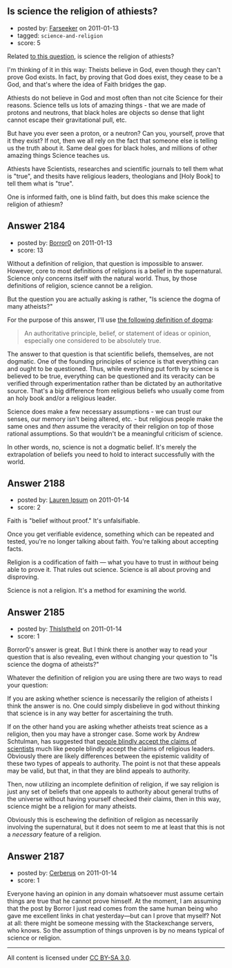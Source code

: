 ## Is science the religion of athiests?

- posted by: [Farseeker](https://stackexchange.com/users/-1/712-farseeker) on 2011-01-13
- tagged: `science-and-religion`
- score: 5

Related [to this question][1], is science the religion of athiests?

I'm thinking of it in this way: Theists believe in God, even though they can't prove God exists. In fact, by proving that God does exist, they cease to be a God, and that's where the idea of Faith bridges the gap.

Athiests do not believe in God and most often than not cite Science for their reasons. Science tells us lots of amazing things - that we are made of protons and neutrons, that black holes are objects so dense that light cannot escape their gravitational pull, etc.

But have you ever seen a proton, or a neutron? Can you, yourself, prove that it they exist? If not, then we all rely on the fact that someone else is telling us the truth about it. Same deal goes for black holes, and millions of other amazing things Science teaches us.

Athiests have Scientists, researches and scientific journals to tell them what is "true", and thesits have religious leaders, theologians and [Holy Book] to tell them what is "true". 

One is informed faith, one is blind faith, but does this make science the religion of athiesm?


  [1]: http://atheism.stackexchange.com/questions/831/could-atheism-exist-in-a-sustainable-way-without-science


## Answer 2184

- posted by: [Borror0](https://stackexchange.com/users/-1/484-borror0) on 2011-01-13
- score: 13

<p>Without a definition of religion, that question is impossible to answer. However, core to most definitions of religions is a belief in the supernatural. Science only concerns itself with the natural world. Thus, by those definitions of religion, science cannot be a religion.</p>

<p>But the question you are actually asking is rather, "Is science the dogma of many atheists?"</p>

<p>For the purpose of this answer, I'll use <a href="http://www.thefreedictionary.com/dogma?p" rel="nofollow">the following definition of dogma</a>:</p>

<blockquote>
  <p>An authoritative principle, belief, or statement of ideas or opinion, especially one considered to be absolutely true.</p>
</blockquote>

<p>The answer to that question is that scientific beliefs, themselves, are not dogmatic. One of the founding principles of science is that everything can and ought to be questioned. Thus, while everything put forth by science is believed to be true, everything can be questioned and its veracity can be verified through experimentation rather than be dictated by an authoritative source. That's a big difference from religious beliefs who usually come from an holy book and/or a religious leader.</p>

<p>Science does make a few necessary assumptions - we can trust our senses, our memory isn't being altered,  etc. - but religious people make the same ones and <em>then</em> assume the veracity of their religion on top of those rational assumptions. So that wouldn't be a meaningful criticism of science.</p>

<p>In other words, no, science is not a dogmatic belief. It's merely the extrapolation of beliefs you need to hold to interact successfully with the world. </p>



## Answer 2188

- posted by: [Lauren Ipsum](https://stackexchange.com/users/-1/71-lauren-ipsum) on 2011-01-14
- score: 2

Faith is "belief without proof." It's unfalsifiable.

Once you get verifiable evidence, something which can be repeated and tested, you're no longer talking about faith. You're talking about accepting facts. 

Religion is a codification of faith &mdash; what you have to trust in <i>without</i> being able to prove it. That rules out science. Science is all about proving and disproving. 

Science is not a religion. It's a method for examining the world. 


## Answer 2185

- posted by: [ThisIstheId](https://stackexchange.com/users/-1/404-thisistheid) on 2011-01-14
- score: 1

<p>Borror0's answer is great. But I think there is another way to read your question that is also revealing, even without changing your question to "Is science the dogma of atheists?"</p>

<p>Whatever the definition of religion you are using there are two ways to read your question:</p>

<p>If you are asking whether science is necessarily the religion of atheists I think the answer is no. One could simply disbelieve in god without thinking that science is in any way better for ascertaining the truth.</p>

<p>If on the other hand you are asking whether atheists treat science as a religion, then you may have a stronger case. Some work by Andrew Schtulman, has suggested that <a href="http://faculty.oxy.edu/shtulman/documents/2010b.pdf" rel="nofollow">people blindly accept the claims of scientists</a> much like people blindly accept the claims of religious leaders. Obviously there are likely differences between the epistemic validity of these two types of appeals to authority. The point is not that these appeals may be valid, but that, in that they are blind appeals to authority. </p>

<p>Then, now utilizing an incomplete definition of religion, if we say religion is just any set of beliefs that one appeals to authority about general truths of the universe without having yourself checked their claims, then in this way, science might be a religion for many atheists.</p>

<p>Obviously this is eschewing the definition of religion as necessarily involving the supernatural, but it does not seem to me at least that this is not a <em>necessary</em> feature of a religion.</p>



## Answer 2187

- posted by: [Cerberus](https://stackexchange.com/users/-1/623-cerberus) on 2011-01-14
- score: 1

Everyone having an opinion in any domain whatsoever must assume certain things are true that he cannot prove himself. At the moment, I am assuming that the post by Borror I just read comes from the same human being who gave me excellent links in chat yesterday—but can I prove that myself? Not at all: there might be someone messing with the Stackexchange servers, who knows. So the assumption of things unproven is by no means typical of science or religion.



---

All content is licensed under [CC BY-SA 3.0](https://creativecommons.org/licenses/by-sa/3.0/).
